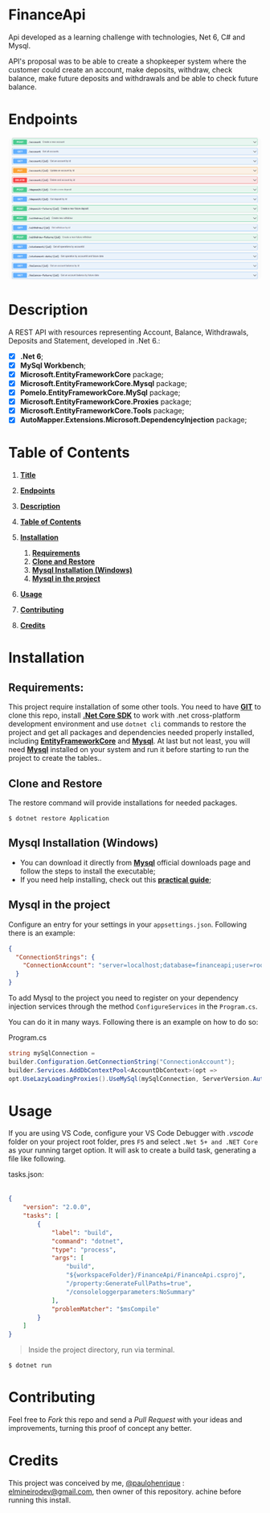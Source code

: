 # FinanceApi

Api developed as a learning challenge with technologies, Net 6, C# and Mysql.

API's proposal was to be able to create a shopkeeper system where the customer could create an account, make deposits, withdraw, check balance, make future deposits and withdrawals and be able to check future balance.

# Endpoints

<p align="center">
<img 
    src="swagger.png"
    width="800px"
    style="border-radius: 10px;"
  />
</p>

# Description

A REST API with resources representing Account, Balance, Withdrawals, Deposits and Statement, developed in .Net 6.:

- [x] **.Net 6**;
- [x] **MySql Workbench**;
- [x] **Microsoft.EntityFrameworkCore** package;
- [x] **Microsoft.EntityFrameworkCore.Mysql** package;
- [x] **Pomelo.EntityFrameworkCore.MySql** package;
- [x] **Microsoft.EntityFrameworkCore.Proxies** package;
- [x] **Microsoft.EntityFrameworkCore.Tools** package;
- [x] **AutoMapper.Extensions.Microsoft.DependencyInjection** package;

# Table of Contents

1. **[Title](#financeapi "Title")**
2. **[Endpoints](#endpoints "Endpoints")**
3. **[Description](#description "Description")**
4. **[Table of Contents](#table-of-contents "Table of Contents")**
5. **[Installation](#installation "Installation")**

    1. **[Requirements](#requirements "Requirements")**
    2. **[Clone and Restore](#clone-and-restore "Clone and Restore")**
    3. **[Mysql Installation (Windows)](#mysql-installation-windows "Mysql Installation (Windows)")**
    4. **[Mysql in the project](#mysql-in-the-project "Mysql in the project")**

6. **[Usage](#usage "Usage")**
7. **[Contributing](#contributing "Contributing")**
8. **[Credits](#credits "Credits")**

# Installation

## Requirements:

This project require installation of some other tools. You need to have **[GIT](https://git-scm.com/downloads "git downloads")** to clone this repo, install **[.Net Core SDK](https://dotnet.microsoft.com/download "microsoft downloads")** to work with .net cross-platform development environment and use `dotnet cli` commands to restore the project and get all packages and dependencies needed properly installed, including **[EntityFrameworkCore](https://www.nuget.org/packages/Microsoft.EntityFrameworkCore/ "nuget gallery")** and **[Mysql](https://dev.mysql.com/downloads/workbench "mysql downloads")**. At last but not least, you will need **[Mysql](https://dev.mysql.com/downloads/workbench "mysql downloads")** installed on your system and run it before starting to run the project to create the tables..

## Clone and Restore

The restore command will provide installations for needed packages.

    $ dotnet restore Application

## Mysql Installation (Windows)

 - You can download it directly from **[Mysql](https://dev.mysql.com/downloads/workbench "mysql downloads")** official downloads page and follow the steps to install the executable;
 - If you need help installing, check out this **[practical guide](https://dicasdeprogramacao.com.br/como-instalar-o-mysql-no-windows/ "practical guide")**;

## Mysql in the project

Configure an entry for your settings in your `appsettings.json`. Following there is an example:

```json
{
  "ConnectionStrings": {
    "ConnectionAccount": "server=localhost;database=financeapi;user=root;password=root"
  }
}
```

To add Mysql to the project you need to register on your dependency injection services through the method `ConfigureServices` in the `Program.cs`.

You can do it in many ways. Following there is an example on how to do so:

Program.cs

```c#
string mySqlConnection =
builder.Configuration.GetConnectionString("ConnectionAccount");
builder.Services.AddDbContextPool<AccountDbContext>(opt =>
opt.UseLazyLoadingProxies().UseMySql(mySqlConnection, ServerVersion.AutoDetect(mySqlConnection)));
```

#  Usage

If you are using VS Code, configure your VS Code Debugger with _.vscode_ folder on your project root folder, pres `F5` and select `.Net 5+ and .NET Core` as your running target option. It will ask to create a build task, generating a file like following.

tasks.json:

```json

{
    "version": "2.0.0",
    "tasks": [
        {
            "label": "build",
            "command": "dotnet",
            "type": "process",
            "args": [
                "build",
                "${workspaceFolder}/FinanceApi/FinanceApi.csproj",
                "/property:GenerateFullPaths=true",
                "/consoleloggerparameters:NoSummary"
            ],
            "problemMatcher": "$msCompile"
        }
    ]
}
```

> Inside the project directory, run via terminal.

    $ dotnet run

# Contributing

Feel free to *Fork* this repo and send a *Pull Request* with your ideas and improvements, turning this proof of concept any better.

# Credits

This project was conceived by me, [@paulohenrique](https://github.com/PauloHenriqueJr "author's profile") : elmineirodev@gmail.com, then owner of this repository.
achine before running this install. 